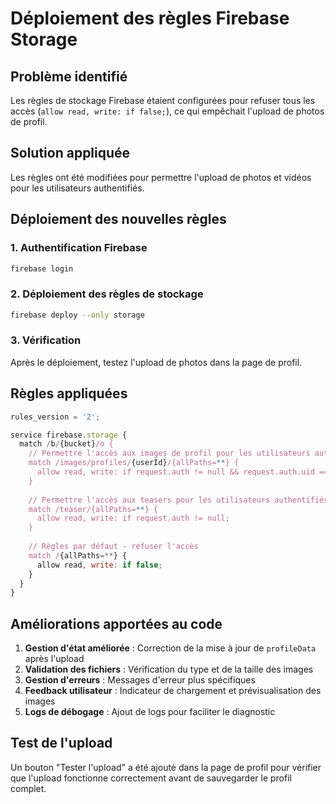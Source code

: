 # Déploiement des règles Firebase Storage

## Problème identifié
Les règles de stockage Firebase étaient configurées pour refuser tous les accès (`allow read, write: if false;`), ce qui empêchait l'upload de photos de profil.

## Solution appliquée
Les règles ont été modifiées pour permettre l'upload de photos et vidéos pour les utilisateurs authentifiés.

## Déploiement des nouvelles règles

### 1. Authentification Firebase
```bash
firebase login
```

### 2. Déploiement des règles de stockage
```bash
firebase deploy --only storage
```

### 3. Vérification
Après le déploiement, testez l'upload de photos dans la page de profil.

## Règles appliquées

```javascript
rules_version = '2';

service firebase.storage {
  match /b/{bucket}/o {
    // Permettre l'accès aux images de profil pour les utilisateurs authentifiés
    match /images/profiles/{userId}/{allPaths=**} {
      allow read, write: if request.auth != null && request.auth.uid == userId;
    }
    
    // Permettre l'accès aux teasers pour les utilisateurs authentifiés
    match /teaser/{allPaths=**} {
      allow read, write: if request.auth != null;
    }
    
    // Règles par défaut - refuser l'accès
    match /{allPaths=**} {
      allow read, write: if false;
    }
  }
}
```

## Améliorations apportées au code

1. **Gestion d'état améliorée** : Correction de la mise à jour de `profileData` après l'upload
2. **Validation des fichiers** : Vérification du type et de la taille des images
3. **Gestion d'erreurs** : Messages d'erreur plus spécifiques
4. **Feedback utilisateur** : Indicateur de chargement et prévisualisation des images
5. **Logs de débogage** : Ajout de logs pour faciliter le diagnostic

## Test de l'upload

Un bouton "Tester l'upload" a été ajouté dans la page de profil pour vérifier que l'upload fonctionne correctement avant de sauvegarder le profil complet.